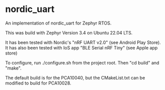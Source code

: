# nordic_uart
An implementation of nordic_uart for Zephyr RTOS.

This was build with Zephyr Version 3.4 on Ubuntu 22.04 LTS.

It has been tested with Nordic's "nRF UART v2.0" (see Android Play Store).
It has also been tested with IoS app "BLE Serial nRF Tiny" (see Apple app store)

To configure, run ./configure.sh from the project root.
Then "cd build" and "make".

The default build is for the PCA10040, but the CMakeList.txt can be modified to build for PCA10028.
